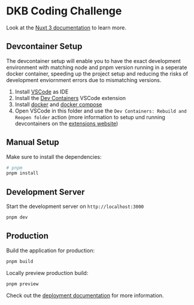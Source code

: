 # DKB Coding Challenge

Look at the [Nuxt 3 documentation](https://nuxt.com/docs/getting-started/introduction) to learn more.

## Devcontainer Setup

The devcontainer setup will enable you to have the exact development environment with matching node and pnpm version running in a seperate docker container, speeding up the project setup and reducing the risks of development enviornment errors due to mismatching versions.

1. Install [VSCode](https://code.visualstudio.com/download) as IDE
1. Install the [Dev Containers](https://marketplace.visualstudio.com/items?itemName=ms-vscode-remote.remote-containers) VSCode extension
1. Install [docker](https://docs.docker.com/engine/install/) and [docker compose](https://docs.docker.com/compose/install/)
1. Open VSCode in this folder and use the `Dev Containers: Rebuild and Reopen folder` action (more information to setup und running devcontainers on the [extensions website](https://marketplace.visualstudio.com/items?itemName=ms-vscode-remote.remote-containers))

## Manual Setup

Make sure to install the dependencies:

```bash
# pnpm
pnpm install
```

## Development Server

Start the development server on `http://localhost:3000`

```bash
pnpm dev
```

## Production

Build the application for production:

```bash
pnpm build
```

Locally preview production build:

```bash
pnpm preview
```

Check out the [deployment documentation](https://nuxt.com/docs/getting-started/deployment) for more information.
